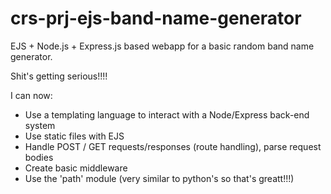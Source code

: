 # crs-prj-ejs-band-name-generator
EJS + Node.js + Express.js based webapp for a basic random band name generator.

Shit's getting serious!!!!

I can now:
- Use a templating language to interact with a Node/Express back-end system
- Use static files with EJS
- Handle POST / GET requests/responses (route handling), parse request bodies
- Create basic middleware
- Use the 'path' module (very similar to python's so that's greatt!!!)
